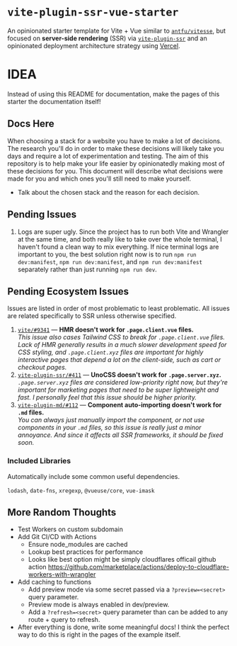 # `vite-plugin-ssr-vue-starter`

An opinionated starter template for Vite + Vue similar to [`antfu/vitesse`](https://github.com/antfu/vitesse), but focused on **server-side rendering** (SSR) via [`vite-plugin-ssr`](https://vite-plugin-ssr.com) and an opinionated deployment architecture strategy using [Vercel](https://vercel.com/home).


# IDEA

Instead of using this README for documentation, make the pages of this starter the documentation itself!


## Docs Here

When choosing a stack for a website you have to make a lot of decisions. The research you'll do in order to make these decisions will likely take you days and require a lot of experimentation and testing. The aim of this repository is to help make your life easier by opinionatedly making most of these decisions for you. This document will describe what decisions were made for you and which ones you'll still need to make yourself.

- Talk about the chosen stack and the reason for each decision.


## Pending Issues

1. Logs are super ugly. Since the project has to run both Vite and Wrangler at the same time, and both really like to take over the whole terminal, I haven't found a clean way to mix everything. If nice terminal logs are important to you, the best solution right now is to run `npm run dev:manifest`, `npm run dev:manifest`, and `npm run dev:manifest` separately rather than just running `npm run dev`.


## Pending Ecosystem Issues

Issues are listed in order of most problematic to least problematic. All issues are related specifically to SSR unless otherwise specified.

1. [`vite/#9341`](https://github.com/vitejs/vite/issues/9341) — **HMR doesn't work for `.page.client.vue` files.**  
   _This issue also cases Tailwind CSS to break for `.page.client.vue` files. Lack of HMR generally results in a much slower development speed for CSS styling, and `.page.client.xyz` files are important for highly interactive pages that depend a lot on the client-side, such as cart or checkout pages._
2. [`vite-plugin-ssr/#411`](https://github.com/brillout/vite-plugin-ssr/issues/411) — **UnoCSS doesn't work for `.page.server.xyz`.**  
   _`.page.server.xyz` files are considered low-priority right now, but they're important for marketing pages that need to be super lightweight and fast. I personally feel that this issue should be higher priority._
3. [`vite-plugin-md/#112`](https://github.com/antfu/vite-plugin-md/issues/112) — **Component auto-importing doesn't work for `.md` files.**  
   _You can always just manually import the component, or not use components in your `.md` files, so this issue is really just a minor annoyance. And since it affects all SSR frameworks, it should be fixed soon._


### Included Libraries

Automatically include some common useful dependencies.

`lodash`, `date-fns`, `xregexp`, `@vueuse/core`, `vue-imask`


## More Random Thoughts

- Test Workers on custom subdomain
- Add Git CI/CD with Actions
  - Ensure node_modules are cached
  - Lookup best practices for performance
  - Looks like best option might be simply cloudflares officail github action https://github.com/marketplace/actions/deploy-to-cloudflare-workers-with-wrangler
- Add caching to functions
  - Add preview mode via some secret passed via a `?preview=<secret>` query parameter.
  - Preview mode is always enabled in dev/preview.
  - Add a `?refresh=<secret>` query parameter than can be added to any route + query to refresh.
- After everything is done, write some meaningful docs! I think the perfect way to do this is right in the pages of the example itself.
